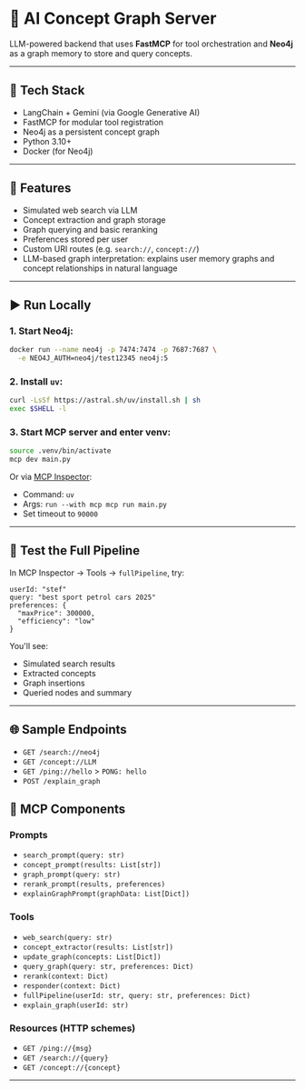 # 🧠 AI Concept Graph Server

LLM-powered backend that uses **FastMCP** for tool orchestration and **Neo4j** as a graph memory to store and query concepts.

---

## 🔧 Tech Stack

* LangChain + Gemini (via Google Generative AI)
* FastMCP for modular tool registration
* Neo4j as a persistent concept graph
* Python 3.10+
* Docker (for Neo4j)

---

## 🚀 Features

* Simulated web search via LLM
* Concept extraction and graph storage
* Graph querying and basic reranking
* Preferences stored per user
* Custom URI routes (e.g. `search://`, `concept://`)
* LLM-based graph interpretation: explains user memory graphs and concept relationships in natural language

---

## ▶️ Run Locally

### 1. Start Neo4j:

```bash
docker run --name neo4j -p 7474:7474 -p 7687:7687 \
  -e NEO4J_AUTH=neo4j/test12345 neo4j:5
```

### 2. Install `uv`:

```bash
curl -LsSf https://astral.sh/uv/install.sh | sh
exec $SHELL -l
```

### 3. Start MCP server and enter venv:

```bash
source .venv/bin/activate
mcp dev main.py
```

Or via [MCP Inspector](http://127.0.0.1:6280):

* Command: `uv`
* Args: `run --with mcp mcp run main.py`
* Set timeout to `90000`

---

## 🧪 Test the Full Pipeline

In MCP Inspector → Tools → `fullPipeline`, try:

```
userId: "stef"
query: "best sport petrol cars 2025"
preferences: {
  "maxPrice": 300000,
  "efficiency": "low"
}
```

You'll see:

* Simulated search results
* Extracted concepts
* Graph insertions
* Queried nodes and summary

---

## 🌐 Sample Endpoints

* `GET /search://neo4j`
* `GET /concept://LLM`
* `GET /ping://hello` > `PONG: hello`
* `POST /explain_graph`  

## 🔧 MCP Components

### Prompts
- `search_prompt(query: str)`
- `concept_prompt(results: List[str])`
- `graph_prompt(query: str)`
- `rerank_prompt(results, preferences)`
- `explainGraphPrompt(graphData: List[Dict])`

### Tools
- `web_search(query: str)`
- `concept_extractor(results: List[str])`
- `update_graph(concepts: List[Dict])`
- `query_graph(query: str, preferences: Dict)`
- `rerank(context: Dict)`
- `responder(context: Dict)`
- `fullPipeline(userId: str, query: str, preferences: Dict)`
- `explain_graph(userId: str)`

### Resources (HTTP schemes)
- `GET /ping://{msg}`
- `GET /search://{query}`
- `GET /concept://{concept}`

---